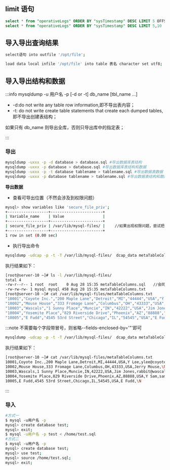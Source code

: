 ## limit 语句

```sql
select * from "operativeLogs" ORDER BY "sysTimestamp" DESC LIMIT 5 OFFSET 5    #postgresql
select * from "operativeLogs" ORDER BY "sysTimestamp" DESC LIMIT 5,10        #mysql
```

## 导入导出查询结果

```bash
select语句 into outfile '/opt/file';

load data local infile '/opt/file' into table 表名 character set utf8;
```

## 导入导出结构和数据

:::info
mysqldump -u 用户名 -p [-d or -t] db_name [tbl_name ...]

- -d:do not write any table row information,即不导出表内容；
- -t: do not write create table statements that create each dumped tables,即不导出创建表结构；

如果只有 db_name 则导出全库，否则只导出库中的指定表；

:::

### 导出

```bash
mysqldump -uxxx -p -d database > database.sql #导出数据库表结构
mysqldump -uxxx -p database > database.sql #导出数据库表结构和数据
mysqldump -uxxx -p -t database tablename > tablename.sql #导出数据表数据
mysqldump -uxxx -p database tablename > tablename.sql #导出数据表结构和数据
```

**导出数据**

- 查看可导出位置（不然会涉及到权限问题）

```bash
mysql> show variables like 'secure_file_priv';
+------------------+-----------------------+
| Variable_name    | Value                 |
+------------------+-----------------------+
| secure_file_priv | /var/lib/mysql-files/ | 　　//如果出现权限问题，尝试把该目录所有者改成mysql
+------------------+-----------------------+
1 row in set (0.00 sec)
```

- 执行导出命令

```bash
mysqldump -udcap -p -t -T /var/lib/mysql-files/  dcap_data metaTableColumns --fields-terminated-by=',' --fields-enclosed-by='\"'
```

执行结果如下：

```bash
[root@server-10 ~]# ls -l /var/lib/mysql-files/
total 4
-rw-r--r-- 1 root  root    0 Aug 28 15:35 metaTableColumns.sql　　//会同步生成同名sql文件，内容为空
-rw-rw-rw- 1 mysql mysql 458 Aug 28 15:35 metaTableColumns.txt
[root@server-10 ~]# cat /var/lib/mysql-files/metaTableColumns.txt
"10001","Coyote Inc.","200 Maple Lane","Detroit","MI","44444","USA","Y Lee","ylee@coyote.com"
"10002","Mouse House","333 Fromage Lane","Columbus","OH","43333","USA","Jerry Mouse",\N
"10003","Wascals","1 Sunny Place","Muncie","IN","42222","USA","Jim Jones","rabbit@wascally.com"
"10004","Yosemite Place","829 Riverside Drive","Phoenix","AZ","88888","USA","Y Sam","sam@yosemite.com"
"10005","E Fudd","4545 53rd Street","Chicago","IL","54545","USA","E Fudd",\N
```

:::note
不需要每个字段带冒号，则省略--fields-enclosed-by='\"'即可

```bash
mysqldump -udcap -p -t -T /var/lib/mysql-files/  dcap_data metaTableColumns --fields-terminated-by=','
```

执行结果如下：

```bash
[root@server-10 ~]# cat /var/lib/mysql-files/metaTableColumns.txt
10001,Coyote Inc.,200 Maple Lane,Detroit,MI,44444,USA,Y Lee,ylee@coyote.com
10002,Mouse House,333 Fromage Lane,Columbus,OH,43333,USA,Jerry Mouse,\N
10003,Wascals,1 Sunny Place,Muncie,IN,42222,USA,Jim Jones,rabbit@wascally.com
10004,Yosemite Place,829 Riverside Drive,Phoenix,AZ,88888,USA,Y Sam,sam@yosemite.com
10005,E Fudd,4545 53rd Street,Chicago,IL,54545,USA,E Fudd,\N
```

:::

### 导入

```bash
#方式一
$ mysql -u用户名 -p
mysql> create database test;
mysql> exit;
$ mysql -u用户名 -p test < /home/test.sql
#方式二
$ mysql -u用户名 -p
mysql> create database test;
mysql> use test;
mysql> source /home/test.sql;
mysql> exit;
```
